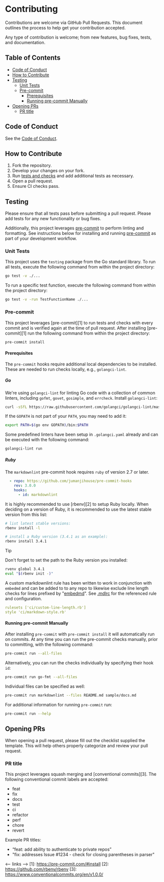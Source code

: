 # Contributing

Contributions are welcome via GitHub Pull Requests. This document outlines the
process to help get your contribution accepted.

Any type of contribution is welcome; from new features, bug fixes, tests, and documentation.

## Table of Contents

- [Code of Conduct](#code-of-conduct)
- [How to Contribute](#how-to-contribute)
- [Testing](#testing)
   - [Unit Tests](#unit-tests)
   - [Pre-commit](#pre-commit)
      - [Prerequisites](#prerequisites)
      - [Running pre-commit Manually](#running-pre-commit-manually)
- [Opening PRs](#opening-prs)
   - [PR title](#pr-title)

## Code of Conduct

See the [Code of Conduct](CODE_OF_CONDUCT.md).

## How to Contribute

1. Fork the repository.
1. Develop your changes on your fork.
1. Run [tests and checks](#testing) and add additional tests as necessary.
1. Open a pull request.
1. Ensure CI checks pass.

## Testing

Please ensure that all tests pass before submitting a pull request.  Please add
tests for any new functionality or bug fixes.

Additionally, this project leverages [pre-commit](#pre-commit) to perform linting
and formatting.  See instructions below for installing and running
[pre-commit](#pre-commit) as part of your development workflow.

### Unit Tests

This project uses the `testing` package from the Go standard library.  To run all
tests, execute the following command from within the project directory:

```bash
go test -v ./...
```

To run a specific test function, execute the following command from within the
project directory:

```bash
go test -v -run TestFunctionName ./...
```

### Pre-commit

This project leverages [pre-commit][1] to run tests and checks with every commit
and is verified again at the time of pull request.  After installing [pre-commit][1]
run the following command from within the project directory:

```bash
pre-commit install
```

#### Prerequisites

The `pre-commit` hooks require additional local dependencies to be installed.
These are needed to run checks locally, e.g., `golangci-lint`.

##### Go

We're using `golangci-lint` for linting Go code with a collection of common linters,
including `gofmt`, `govet`, `gosimple`, and `errcheck`.  Install `golangci-lint`:

```bash
curl -sSfL https://raw.githubusercontent.com/golangci/golangci-lint/master/install.sh | sh -s -- -b $(go env GOPATH)/bin v1.62.2
```

If the `GOPATH` is not part of your `PATH`, you may need to add it:

```bash
export PATH=$(go env GOPATH)/bin:$PATH
```

Some predefined linters have been setup in `.golangci.yaml` already and can be
executed with the following command:

```bash
golangci-lint run
```

##### Ruby

The `markdownlint` pre-commit hook requires `ruby` of version 2.7 or later.

[embedmd]:# (.pre-commit-config.yaml yaml /  - repo: https:\/\/github.com\/jumanjihouse\/pre-commit-hooks/ /id: markdownlint/)

```yaml
  - repo: https://github.com/jumanjihouse/pre-commit-hooks
    rev: 3.0.0
    hooks:
      - id: markdownlint
```

It is highly recommended to use [rbenv][2] to setup Ruby locally.  When deciding
on a version of Ruby, it is recommended to use the latest stable version from this
list:

```bash
# list latest stable versions:
rbenv install -l

# install a Ruby version (3.4.1 as an example):
rbenv install 3.4.1
```

> [!TIP]
> Don't forget to set the path to the Ruby version you installed:
> ```bash
> rvenv global 3.4.1
> eval "$(rbenv init -)"
> ```

A custom markdownlint rule has been written to work in conjunction with `embedmd`
and can be added to to any repo to likewise exclude line length checks for lines
prefixed by "[embedmd]".  See [.mdlrc](.mdlrc) for the referenced rule and configuration.

[embedmd]:# (.mdlrc yaml)

```yaml
rulesets ['ci/custom-line-length.rb']
style 'ci/markdown-style.rb'
```

#### Running pre-commit Manually

After installing `pre-commit` with `pre-commit install` it will automatically run
on commits.  At any time you can run the pre-commit checks manually, prior to
committing, with the following command:

```bash
pre-commit run --all-files
```

Alternatively, you can run the checks individually by specifying their hook `id`:

```bash
pre-commit run go-fmt --all-files
```

Individual files can be specified as well:

```bash
pre-commit run markdownlint --files README.md sample/docs.md
```

For additional information for running `pre-commit` run:

```bash
pre-commit run --help
```

## Opening PRs

When opening a pull request, please fill out the checklist supplied the template.
This will help others properly categorize and review your pull request.

### PR title

This project leverages squash merging and [conventional commits][3].  The following
conventional commit labels are accepted:

- feat
- fix
- docs
- test
- ci
- refactor
- perf
- chore
- revert

Example PR titles:

- “feat: add ability to authenticate to private repos”
- "fix: addresses Issue #1234 - check for closing parentheses in parser"

<-- links -->
[1]: https://pre-commit.com/#install
[2]: https://github.com/rbenv/rbenv
[3]: https://www.conventionalcommits.org/en/v1.0.0/
